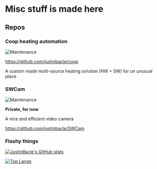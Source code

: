 # Misc stuff is made here

## Repos

### Coop heating automation
![Maintenance](https://img.shields.io/badge/Maintained%3F-yes-green.svg)

https://github.com/justinbacle/coop

A custom made multi-source heating solution (HW + SW) for un unusual place

### SWCam
![Maintenance](https://img.shields.io/badge/Maintained%3F-yes-green.svg)

**Private, for now**

A nice and efficient video camera

https://github.com/justinbacle/SWCam

### Flashy things
[![JustinBacle's GitHub stats](https://github-readme-stats.vercel.app/api?username=justinbacle&count_private=true&theme=dark)](https://github.com/justinbacle)

[![Top Langs](https://github-readme-stats.vercel.app/api/top-langs/?username=justinbacle&count_private=true&theme=dark)](https://github.com/justinbacle)


<!--
**justinbacle/justinbacle** is a ✨ _special_ ✨ repository because its `README.md` (this file) appears on your GitHub profile.

Here are some ideas to get you started:

- 🔭 I’m currently working on ...
- 🌱 I’m currently learning ...
- 👯 I’m looking to collaborate on ...
- 🤔 I’m looking for help with ...
- 💬 Ask me about ...
- 📫 How to reach me: ...
- 😄 Pronouns: ...
- ⚡ Fun fact: ...
-->
